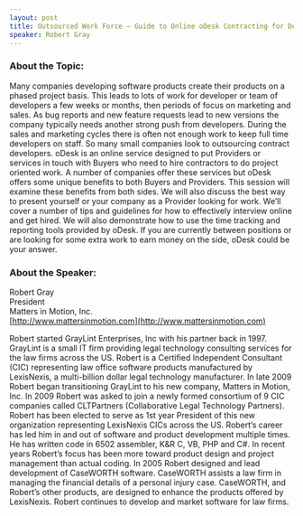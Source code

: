 ```yaml
---
layout: post
title: Outsourced Work Force – Guide to Online oDesk Contracting for Developers
speaker: Robert Gray
---
```


### About the Topic: 

Many companies developing software products create their products on a phased project basis. This leads to lots of work for developer or team of developers a few weeks or months, then periods of focus on marketing and sales. As bug reports and new feature requests lead to new versions the company typically needs another strong push from developers. During the sales and marketing cycles there is often not enough work to keep full time developers on staff. So many small companies look to outsourcing contract developers.  oDesk is an online service designed to put Providers or services in touch with Buyers who need to hire contractors to do project oriented work. A number of companies offer these services but oDesk offers some unique benefits to both Buyers and Providers. This session will examine these benefits from both sides. We will also discuss the best way to present yourself or your company as a Provider looking for work. We’ll cover a number of tips and guidelines for how to effectively interview online and get hired. We will also demonstrate how to use the time tracking and reporting tools provided by oDesk.  If you are currently between positions or are looking for some extra work to earn money on the side, oDesk could be your answer. 

### About the Speaker:

Robert Gray  
President  
Matters in Motion, Inc.  
[http://www.mattersinmotion.com](http://www.mattersinmotion.com)

Robert started GrayLint Enterprises, Inc with his partner back in 1997. GrayLint is a small IT firm providing legal technology consulting services for the law firms across the US. Robert is a Certified Independent Consultant (CIC) representing law office software products manufactured by LexisNexis, a multi-billion dollar legal technology manufacturer. In late 2009 Robert began transitioning GrayLint to his new company, Matters in Motion, Inc. In 2009 Robert was asked to join a newly formed consortium of 9 CIC companies called CLTPartners (Collaborative Legal Technology Partners). Robert has been elected to serve as 1st year President of this new organization representing LexisNexis CICs across the US.  Robert’s career has led him in and out of software and product development multiple times. He has written code in 6502 assembler, K&R C, VB, PHP and C#. In recent years Robert’s focus has been more toward product design and project management than actual coding.   In 2005 Robert designed and lead development of CaseWORTH software. CaseWORTH assists a law firm in managing the financial details of a personal injury case. CaseWORTH, and Robert’s other products, are designed to enhance the products offered by LexisNexis. Robert continues to develop and market software for law firms.
